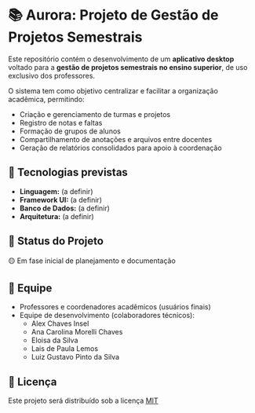 # 📚 Aurora: Projeto de Gestão de Projetos Semestrais

Este repositório contém o desenvolvimento de um **aplicativo desktop** voltado para a **gestão de projetos semestrais no ensino superior**, de uso exclusivo dos professores.

O sistema tem como objetivo centralizar e facilitar a organização acadêmica, permitindo:

- Criação e gerenciamento de turmas e projetos
- Registro de notas e faltas
- Formação de grupos de alunos
- Compartilhamento de anotações e arquivos entre docentes
- Geração de relatórios consolidados para apoio à coordenação

## 🚀 Tecnologias previstas

- **Linguagem:** (a definir)
- **Framework UI:** (a definir)
- **Banco de Dados:** (a definir)
- **Arquitetura:** (a definir)

## 📌 Status do Projeto

🟡 Em fase inicial de planejamento e documentação

## 👥 Equipe

- Professores e coordenadores acadêmicos (usuários finais)
- Equipe de desenvolvimento (colaboradores técnicos):
  - Alex Chaves Insel
  - Ana Carolina Morelli Chaves
  - Eloisa da Silva
  - Lais de Paula Lemos
  - Luiz Gustavo Pinto da Silva

## 📄 Licença

Este projeto será distribuído sob a licença [MIT](LICENSE)
